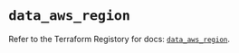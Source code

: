 # `data_aws_region`

Refer to the Terraform Registory for docs: [`data_aws_region`](https://registry.terraform.io/providers/hashicorp/aws/3.76.1/docs/data-sources/region).
